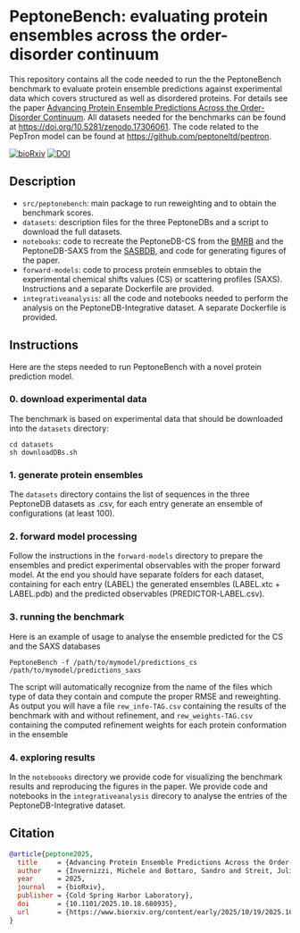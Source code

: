# PeptoneBench: evaluating protein ensembles across the order-disorder continuum

This repository contains all the code needed to run the the PeptoneBench benchmark to evaluate protein ensemble predictions against experimental data which covers structured as well as disordered proteins.
For details see the paper [Advancing Protein Ensemble Predictions Across the Order-Disorder Continuum](https://doi.org/10.1101/2025.10.18.680935). 
All datasets needed for the benchmarks can be found at https://doi.org/10.5281/zenodo.17306061.
The code related to the PepTron model can be found at https://github.com/peptoneltd/peptron.

[![bioRxiv](https://img.shields.io/badge/bioRxiv-2025.10.18.680935-b31b1b.svg)](https://www.biorxiv.org/content/10.1101/2025.10.18.680935v2) [![DOI](https://zenodo.org/badge/DOI/10.5281/zenodo.17306061.svg)](https://doi.org/10.5281/zenodo.17306061)

## Description
- `src/peptonebench`: main package to run reweighting and to obtain the benchmark scores. 
- `datasets`: description files for the three PeptoneDBs and a script to download the full datasets.
- `notebooks`: code to recreate the PeptoneDB-CS from the [BMRB](https://bmrb.io) and the PeptoneDB-SAXS from the [SASBDB](https://www.sasbdb.org), and code for generating figures of the paper.
- `forward-models`: code to process protein enmsebles to obtain the experimental chemical shifts values (CS) or scattering profiles (SAXS). Instructions and a separate Dockerfile are provided.
- `integrativeanalysis`: all the code and notebooks needed to perform the analysis on the PeptoneDB-Integrative dataset. A separate Dockerfile is provided.


## Instructions
Here are the steps needed to run PeptoneBench with a novel protein prediction model.
### 0. download experimental data
The benchmark is based on experimental data that should be downloaded into the `datasets` directory:
```
cd datasets
sh downloadDBs.sh
```
### 1. generate protein ensembles
The `datasets` directory contains the list of sequences in the three PeptoneDB datasets as .csv, for each entry generate an ensemble of configurations (at least 100).
### 2. forward model processing
Follow the instructions in the `forward-models` directory to prepare the ensembles and predict experimental observables with the proper forward model.
At the end you should have separate folders for each dataset, containing for each entry (LABEL) the generated ensembles (LABEL.xtc + LABEL.pdb) and the predicted observables (PREDICTOR-LABEL.csv).
### 3. running the benchmark
Here is an example of usage to analyse the ensemble predicted for the CS and the SAXS databases
```
PeptoneBench -f /path/to/mymodel/predictions_cs /path/to/mymodel/predictions_saxs
```
The script will automatically recognize from the name of the files which type of data they contain and compute the proper RMSE and reweighting.
As output you will have a file `rew_info-TAG.csv` containing the results of the benchmark with and without refinement, and `rew_weights-TAG.csv` containing the computed refinement weights for each protein conformation in the ensemble
### 4. exploring results
In the `noteboooks` directory we provide code for visualizing the benchmark results and reproducing the figures in the paper.
We provide code and notebooks in the `integrativeanalysis` direcory to analyse the entries of the PeptoneDB-Integrative dataset.


## Citation
```bibtex
@article{peptone2025,
  title     = {Advancing Protein Ensemble Predictions Across the Order-Disorder Continuum},
  author    = {Invernizzi, Michele and Bottaro, Sandro and Streit, Julian O and Trentini, Bruno and Venanzi, Niccolo AE and Reidenbach, Danny and Lee, Youhan and Dallago, Christian and Sirelkhatim, Hassan and Jing, Bowen and Airoldi, Fabio and Lindorff-Larsen, Kresten and Fisicaro, Carlo and Tamiola, Kamil},
  year      = 2025,
  journal   = {bioRxiv},
  publisher = {Cold Spring Harbor Laboratory},
  doi       = {10.1101/2025.10.18.680935},
  url       = {https://www.biorxiv.org/content/early/2025/10/19/2025.10.18.680935}
}
```
